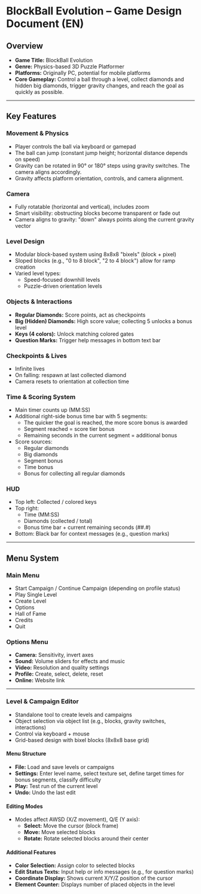 # BlockBall Evolution – Game Design Document (EN)

## Overview

- **Game Title:** BlockBall Evolution
- **Genre:** Physics-based 3D Puzzle Platformer
- **Platforms:** Originally PC, potential for mobile platforms
- **Core Gameplay:** Control a ball through a level, collect diamonds and hidden big diamonds, trigger gravity changes, and reach the goal as quickly as possible.

---

## Key Features

### Movement & Physics

- Player controls the ball via keyboard or gamepad
- The ball can jump (constant jump height; horizontal distance depends on speed)
- Gravity can be rotated in 90° or 180° steps using gravity switches. The camera aligns accordingly.
- Gravity affects platform orientation, controls, and camera alignment.

### Camera

- Fully rotatable (horizontal and vertical), includes zoom
- Smart visibility: obstructing blocks become transparent or fade out
- Camera aligns to gravity: "down" always points along the current gravity vector

### Level Design

- Modular block-based system using 8x8x8 "bixels" (block + pixel)
- Sloped blocks (e.g., "0 to 8 block", "2 to 4 block") allow for ramp creation
- Varied level types:
  - Speed-focused downhill levels
  - Puzzle-driven orientation levels

### Objects & Interactions

- **Regular Diamonds:** Score points, act as checkpoints
- **Big (Hidden) Diamonds:** High score value; collecting 5 unlocks a bonus level
- **Keys (4 colors):** Unlock matching colored gates
- **Question Marks:** Trigger help messages in bottom text bar

### Checkpoints & Lives

- Infinite lives
- On falling: respawn at last collected diamond
- Camera resets to orientation at collection time

### Time & Scoring System

- Main timer counts up (MM:SS)
- Additional right-side bonus time bar with 5 segments:
  - The quicker the goal is reached, the more score bonus is awarded
  - Segment reached = score tier bonus
  - Remaining seconds in the current segment = additional bonus
- Score sources:
  - Regular diamonds
  - Big diamonds
  - Segment bonus
  - Time bonus
  - Bonus for collecting all regular diamonds

### HUD

- Top left: Collected / colored keys
- Top right:
  - Time (MM:SS)
  - Diamonds (collected / total)
  - Bonus time bar + current remaining seconds (##.#)
- Bottom: Black bar for context messages (e.g., question marks)

---

## Menu System

### Main Menu

- Start Campaign / Continue Campaign (depending on profile status)
- Play Single Level
- Create Level
- Options
- Hall of Fame
- Credits
- Quit

### Options Menu

- **Camera:** Sensitivity, invert axes
- **Sound:** Volume sliders for effects and music
- **Video:** Resolution and quality settings
- **Profile:** Create, select, delete, reset
- **Online:** Website link

---

### Level & Campaign Editor

- Standalone tool to create levels and campaigns
- Object selection via object list (e.g., blocks, gravity switches, interactions)
- Control via keyboard + mouse
- Grid-based design with bixel blocks (8x8x8 base grid)

#### Menu Structure

- **File:** Load and save levels or campaigns
- **Settings:** Enter level name, select texture set, define target times for bonus segments, classify difficulty
- **Play:** Test run of the current level
- **Undo:** Undo the last edit

#### Editing Modes

- Modes affect AWSD (X/Z movement), Q/E (Y axis):
  - **Select:** Move the cursor (block frame)
  - **Move:** Move selected blocks
  - **Rotate:** Rotate selected blocks around their center

#### Additional Features

- **Color Selection:** Assign color to selected blocks
- **Edit Status Texts:** Input help or info messages (e.g., for question marks)
- **Coordinate Display:** Shows current X/Y/Z position of the cursor
- **Element Counter:** Displays number of placed objects in the level
